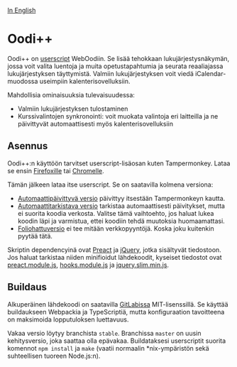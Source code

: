 [In English](README.en.md)

# Oodi++

Oodi++ on [userscript][userscript] WebOodiin. Se lisää tehokkaan lukujärjestysnäkymän, jossa voit valita luentoja
ja muita opetustapahtumia ja seurata reaaliajassa lukujärjestyksen täyttymistä. Valmiin lukujärjestyksen voit viedä
iCalendar-muodossa useimpiin kalenterisovelluksiin.

Mahdollisia ominaisuuksia tulevaisuudessa:

- Valmiin lukujärjestyksen tulostaminen
- Kurssivalintojen synkronointi: voit muokata valintoja eri laitteilla ja ne päivittyvät automaattisesti myös kalenterisovelluksiin

## Asennus

Oodi++:n käyttöön tarvitset userscript-lisäosan kuten Tampermonkey. Lataa se ensin [Firefoxille][tm-ff] tai [Chromelle][tm-chrome].

Tämän jälkeen lataa itse userscript. Se on saatavilla kolmena versiona:

- [Automaattipäivittyvä versio](oodiplusplus.autoupdate.user.js) päivittyy itsestään Tampermonkeyn kautta.
- [Automaattitarkistava versio](oodiplusplus.autocheck.user.js) tarkistaa automaattisesti päivitykset,
  mutta ei suorita koodia verkosta. Valitse tämä vaihtoehto, jos haluat lukea koodin läpi ja varmistua, ettei
  koodiin tehdä muutoksia huomaamattasi.
- [Foliohattuversio](oodiplusplus.folio.user.js) ei tee mitään verkkopyyntöjä. Koska joku kuitenkin pyytää tätä.

Skriptin dependencyinä ovat [Preact][preact] ja [jQuery][jquery], jotka sisältyvät tiedostoon. Jos haluat tarkistaa
niiden minifioidut lähdekoodit, kyseiset tiedostot ovat [preact.module.js], [hooks.module.js] ja [jquery.slim.min.js].

## Buildaus

Alkuperäinen lähdekoodi on saatavilla [GitLabissa][gitlab] MIT-lisenssillä. Se käyttää buildaukseen Webpackia ja TypeScriptiä,
mutta konfiguraation tavoitteena on maksimoida lopputuloksen luettavuus.

Vakaa versio löytyy branchista `stable`. Branchissa `master` on uusin kehitysversio, joka saattaa olla epävakaa.
Buildataksesi userscriptit suorita komennot `npm install` ja `make` (vaatii normaalin *nix-ympäristön sekä suhteellisen tuoreen Node.js:n).

[userscript]: https://en.wikipedia.org/wiki/Userscript
[tm-ff]: https://addons.mozilla.org/fi/firefox/addon/tampermonkey/
[tm-chrome]: https://chrome.google.com/webstore/detail/tampermonkey/dhdgffkkebhmkfjojejmpbldmpobfkfo
[gitlab]: https://gitlab.com/PurkkaKoodari/oodiplusplus
[preact]: https://preactjs.com/
[jquery]: https://jquery.com/
[preact.module.js]: https://unpkg.com/preact@latest?module
[hooks.module.js]: https://unpkg.com/preact@latest/hooks/dist/hooks.module.js?module
[jquery.slim.min.js]: https://code.jquery.com/jquery-3.5.1.slim.min.js
